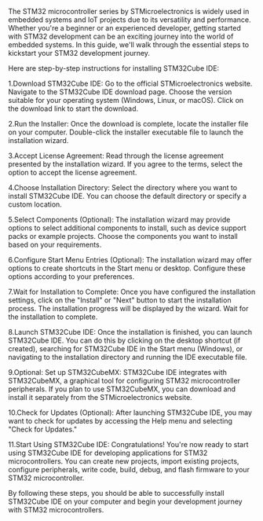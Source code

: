 The STM32 microcontroller series by STMicroelectronics is widely used in embedded systems and IoT projects due to its versatility and performance.
Whether you're a beginner or an experienced developer, getting started with STM32 development can be an exciting journey into the world of embedded systems.
In this guide, we'll walk through the essential steps to kickstart your STM32 development journey.


Here are step-by-step instructions for installing STM32Cube IDE:

1.Download STM32Cube IDE:
Go to the official STMicroelectronics website.
Navigate to the STM32Cube IDE download page.
Choose the version suitable for your operating system (Windows, Linux, or macOS).
Click on the download link to start the download.

2.Run the Installer:
Once the download is complete, locate the installer file on your computer.
Double-click the installer executable file to launch the installation wizard.


3.Accept License Agreement:
Read through the license agreement presented by the installation wizard.
If you agree to the terms, select the option to accept the license agreement.

4.Choose Installation Directory:
Select the directory where you want to install STM32Cube IDE.
You can choose the default directory or specify a custom location.

5.Select Components (Optional):
The installation wizard may provide options to select additional components to install, such as device support packs or example projects.
Choose the components you want to install based on your requirements.

6.Configure Start Menu Entries (Optional):
The installation wizard may offer options to create shortcuts in the Start menu or desktop.
Configure these options according to your preferences.

7.Wait for Installation to Complete:
Once you have configured the installation settings, click on the "Install" or "Next" button to start the installation process.
The installation progress will be displayed by the wizard. Wait for the installation to complete.

8.Launch STM32Cube IDE:
Once the installation is finished, you can launch STM32Cube IDE.
You can do this by clicking on the desktop shortcut (if created), searching for STM32Cube IDE in the Start menu (Windows), or navigating to the installation directory and running the IDE executable file.

9.Optional: Set up STM32CubeMX:
STM32Cube IDE integrates with STM32CubeMX, a graphical tool for configuring STM32 microcontroller peripherals.
If you plan to use STM32CubeMX, you can download and install it separately from the STMicroelectronics website.

10.Check for Updates (Optional):
After launching STM32Cube IDE, you may want to check for updates by accessing the Help menu and selecting "Check for Updates."

11.Start Using STM32Cube IDE:
Congratulations! You're now ready to start using STM32Cube IDE for developing applications for STM32 microcontrollers.
You can create new projects, import existing projects, configure peripherals, write code, build, debug, and flash firmware to your STM32 microcontroller.

By following these steps, you should be able to successfully install STM32Cube IDE on your computer and begin your development journey with STM32 microcontrollers.
